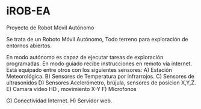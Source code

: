 # iROB-EA
Proyecto de Robot Movil Autónomo

Se trata de un Roboto Móvil Autónomo, Todo terreno para exploración de entornos abiertos.

En modo autónomo es capaz de ejecutar tareas de exploración programadas.
En modo guiado recibe instrucciones en remoto vía internet.
Está equipado entre otros con los siguientes sensores:
A) Estación Meteorológica.
B) Sensores de Temperatura por infrarrojos.
C) Sensores de ultrasonidos
D) Sensores Acelerómetro, brújula, sensores de posicion X,Y,Z.
E) Camara video HD , movimiento X-Y
F) Microfonos

G) Conectividad Internet.
H) Servidor web.


